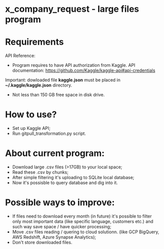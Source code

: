 # x_company_request - large files program

# Requirements
API Reference:
* Program requires to have API authorization from Kaggle. 
API documentation: https://github.com/Kaggle/kaggle-api#api-credentials

Important: dowloaded file **kaggle.json** must be placed in **~/.kaggle/kaggle.json** directory.
* Not less than 150 GB free space in disk drive.

# How to use? 
* Set up Kaggle API;
* Run gitpull_transformation.py script. 

# About current program:
* Download large .csv files (>17GB) to your local space;
* Read these .csv by chunks;
* After simple filtering it's uploading to SQLite local database;
* Now it's possisble to query database and dig into it.

# Possible ways to improve:
* If files need to download every month (in future) it's possible to filter only most important data (like specific language, customers etc.) and such way save space / have quicker processing;
* Move .csv files reading / quering to cloud solutionn. (like GCP BigQuery, AWS Redshift, Azure Synapse Analytics);
* Don't store downloaded files.   
